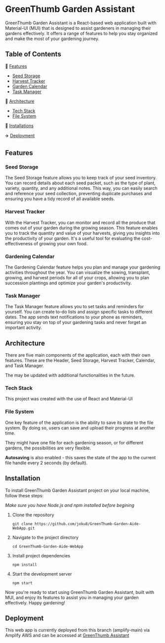 # GreenThumb Garden Assistant

GreenThumb Garden Assistant is a React-based web application built with Material-UI (MUI) that is designed to assist gardeners in managing their gardens effectively. It offers a range of features to help you stay organized and make the most of your gardening journey.

## Table of Contents

📙 [Features](#features)

- [Seed Storage](#seed-storage)
- [Harvest Tracker](#harvest-tracker)
- [Garden Calendar](#garden-calendar)
- [Task Manager](#task-manager)

🌉 [Architecture](#architecture)

- [Tech Stack](#tech-stack)
- [File System](#file-system)

💾 [Installations](#installation)

✈️ [Deployment](#deployment)

## Features

### Seed Storage

The Seed Storage feature allows you to keep track of your seed inventory. You can record details about each seed packet, such as the type of plant, variety, quantity, and any additional notes. This way, you can easily search and reference your seed collection, preventing duplicate purchases and ensuring you have a tidy record of all available seeds.

### Harvest Tracker

With the Harvest Tracker, you can monitor and record all the produce that comes out of your garden during the growing season. This feature enables you to track the quantity and value of your harvests, giving you insights into the productivity of your garden. It's a useful tool for evaluating the cost-effectiveness of growing your own food.

### Gardening Calendar

The Gardening Calendar feature helps you plan and manage your gardening activities throughout the year. You can visualize the sowing, transplant, growing, and harvest periods for all of your crops, allowing you to plan succession plantings and optimize your garden's productivity.

### Task Manager

The Task Manager feature allows you to set tasks and reminders for yourself. You can create to-do lists and assign specific tasks to different dates. The app sends text notifications to your phone as reminders, ensuring you stay on top of your gardening tasks and never forget an important activity.

## Architecture

There are five main components of the application, each with their own features. These are the Header, Seed Storage, Harvest Tracker, Calendar, and Task Manager.

The may be updated with additional functionalities in the future.

### Tech Stack

This project was created with the use of React and Material-UI

### File System

One key feature of the application is the ability to save its state to the file system. By doing so, users can save and upload their progress at another time.

They might have one file for each gardening season, or for different gardens, the possibilities are very flexible.

**Autosaving** is also enabled - this saves the state of the app to the current file handle every 2 seconds (by default).

## Installation

To install GreenThumb Garden Assistant project on your local machine, follow these steps:

_Make sure you have Node.js and npm installed before begining_

1. Clone the repository

   ```shell
   git clone https://github.com/joku8/GreenThumb-Garden-Aide-WebApp.git
   ```

2. Navigate to the project directory

   ```shell
   cd GreenThumb-Garden-Aide-WebApp
   ```

3. Install project dependencies

   ```shell
   npm install
   ```

4. Start the development server

   ```shell
   npm start
   ```

Now you're ready to start using GreenThumb Garden Assistant, built with MUI, and enjoy its features to assist you in managing your garden effectively. Happy gardening!

## Deployment

This web app is currently deployed from this branch (amplify-main) via Amplify AWS and can be accessed at [GreenThumb Assistant](https://amplify-main.d2ayvnkie9xfiw.amplifyapp.com/)
